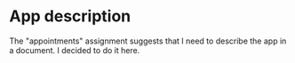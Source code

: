 # App description

The "appointments" assignment suggests that I need to describe the app in a document. I decided to do it here.